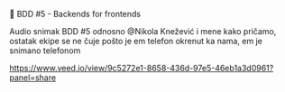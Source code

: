 📣 BDD #5 - Backends for frontends

Audio snimak BDD #5 odnosno  @Nikola Knežević  i mene kako pričamo, ostatak ekipe se ne čuje pošto je em telefon okrenut ka nama, em je snimano telefonom 

https://www.veed.io/view/9c5272e1-8658-436d-97e5-46eb1a3d0961?panel=share
